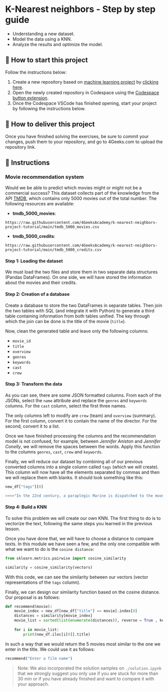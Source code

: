 <!-- hide -->
# K-Nearest neighbors - Step by step guide
<!-- endhide -->

- Understanding a new dataset.
- Model the data using a KNN.
- Analyze the results and optimize the model.

<onlyfor saas="false" withBanner="false">

## 🌱 How to start this project

Follow the instructions below:

1. Create a new repository based on [machine learning project](https://github.com/4GeeksAcademy/machine-learning-python-template) by [clicking here](https://github.com/4GeeksAcademy/machine-learning-python-template/generate).
2. Open the newly created repository in Codespace using the [Codespace button extension](https://docs.github.com/en/codespaces/developing-in-codespaces/creating-a-codespace-for-a-repository#creating-a-codespace-for-a-repository).
3. Once the Codespace VSCode has finished opening, start your project by following the instructions below.

</onlyfor>

## 🚛 How to deliver this project

Once you have finished solving the exercises, be sure to commit your changes, push them to your repository, and go to 4Geeks.com to upload the repository link.

## 📝 Instructions

### Movie recommendation system

Would we be able to predict which movies might or might not be a commercial success? This dataset collects part of the knowledge from the API [TMDB](https://www.themoviedb.org/), which contains only 5000 movies out of the total number. The following resources are available:

- **tmdb_5000_movies**:

```text
https://raw.githubusercontent.com/4GeeksAcademy/k-nearest-neighbors-project-tutorial/main/tmdb_5000_movies.csv
```

- **tmdb_5000_credits**:

```text
https://raw.githubusercontent.com/4GeeksAcademy/k-nearest-neighbors-project-tutorial/main/tmdb_5000_credits.csv
```

#### Step 1: Loading the dataset

We must load the two files and store them in two separate data structures (Pandas DataFrames). On one side, we will have stored the information about the movies and their credits.

#### Step 2: Creation of a database

Create a database to store the two DataFrames in separate tables. Then join the two tables with SQL (and integrate it with Python) to generate a third table containing information from both tables unified. The key through which the join can be done is the title of the movie (`title`).

Now, clean the generated table and leave only the following columns:

- `movie_id`
- `title`
- `overview`
- `genres`
- `keywords`
- `cast`
- `crew`

#### Step 3: Transform the data

As you can see, there are some JSON formatted columns. From each of the JSONs, select the `name` attribute and replace the `genres` and `keywords` columns. For the `cast` column, select the first three names.

The only columns left to modify are `crew` (team) and `overview` (summary). For the first column, convert it to contain the name of the director. For the second, convert it to a list.

Once we have finished processing the columns and the recommendation model is not confused, for example, between *Jennifer Aniston* and *Jennifer Conelly*, we will remove the spaces between the words. Apply this function to the columns `genres`, `cast`, `crew` and `keywords`.

Finally, we will reduce our dataset by combining all of our previous converted columns into a single column called `tags` (which we will create). This column will now have all the elements separated by commas and then we will replace them with blanks. It should look something like this:

```py
new_df["tags"][0]

>>>>"In the 22nd century, a paraplegic Marine is dispatched to the moon Pandora on a unique mission, but becomes torn between following orders and protecting an alien civilization. Action Adventure Fantasy ScienceFiction cultureclash future spacewar spacecolony society spacetravel futuristic romance space alien tribe alienplanet cgi marine soldier battle loveaffair antiwar powerrelations mindandsoul 3d SamWorthington ZoeSaldana SigourneyWeaver JamesCameron"
```

#### Step 4: Build a KNN

To solve this problem we will create our own KNN. The first thing to do is to vectorize the text, following the same steps you learned in the previous lesson.

Once you have done that, we will have to choose a distance to compare texts. In this module we have seen a few, and the only one compatible with what we want to do is the `cosine distance`:

```py
from sklearn.metrics.pairwise import cosine_similarity

similarity = cosine_similarity(vectors)
```

With this code, we can see the similarity between our vectors (vector representations of the `tags` column).

Finally, we can design our similarity function based on the cosine distance. Our proposal is as follows:

```py
def recommend(movie):
    movie_index = new_df[new_df["title"] == movie].index[0]
    distances = similarity[movie_index]
    movie_list = sorted(list(enumerate(distances)), reverse = True , key = lambda x: x[1])[1:6]
    
    for i in movie_list:
        print(new_df.iloc[i[0]].title)
```

In such a way that we would return the 5 movies most similar to the one we enter in the title. We could use it as follows:

```py
recommend("Enter a film name")
```

> Note: We also incorporated the solution samples on `./solution.ipynb` that we strongly suggest you only use if you are stuck for more than 30 min or if you have already finished and want to compare it with your approach.
